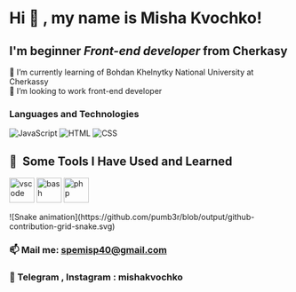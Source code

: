 # Hi 👋 , my name is **Misha Kvochko**!


## I'm beginner *Front-end developer* from Cherkasy

🌱 I’m currently learning of Bohdan Khelnytky National University at Cherkassy <br/>
👯 I’m looking to  work front-end developer


### Languages and Technologies
![JavaScript](https://img.shields.io/badge/-JavaScript-090909?style=for=the-badge&logo=JavaScript)
![HTML](https://img.shields.io/badge/-HTML-090909?style=for=the-badge&logo=html5)
![CSS](https://img.shields.io/badge/-CSS-090909?style=for=the-badge&logo=css3)
<h2> 🚀 &nbsp;Some Tools I Have Used and Learned</h2>
<p align="left">
<img src="https://cdn.jsdelivr.net/gh/devicons/devicon/icons/vscode/vscode-original.svg" alt="vscode" width="45" height="45"/>
<img src="https://cdn.jsdelivr.net/gh/devicons/devicon/icons/bash/bash-original.svg" alt="bash" width="45" height="45"/>
<img src="https://cdn.jsdelivr.net/gh/devicons/devicon/icons/php/php-original.svg" alt="php" width="45" height="45"/>
</p>
![Snake animation](https://github.com/pumb3r/blob/output/github-contribution-grid-snake.svg)


### 📫 Mail me: spemisp40@gmail.com
### 💬 Telegram , Instagram : mishakvochko

